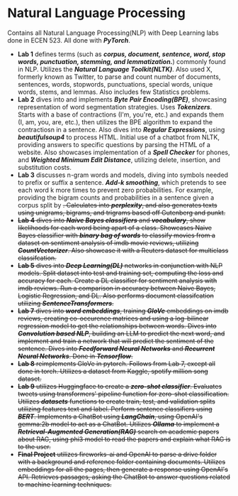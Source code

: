 # Natural Language Processing
Contains all Natural Language Processing(NLP) with Deep Learning labs done in ECEN 523. All done with _**PyTorch**_.
* **Lab 1** defines terms (such as _**corpus, document, sentence, word, stop words, punctuation, stemming, and lemmatization.**_) commonly found in NLP. Utilizes the _**Natural Language Toolkit(NLTK)**_. Also used X, formerly known as Twitter, to parse and count number of documents, sentences, words, stopwords, punctuations, special words, unique words, stems, and lemmas. Also includes few Statistics problems.
* **Lab 2** dives into and implements _**Byte Pair Encoding(BPE)**_, showcasing representation of word segmentation strategies. Uses _**Tokenizers**_. Starts with a base of contractions (I'm, you're, etc.) and expands them (I, am, you, are, etc.), then utilizes the BPE algorithm to expand the contractiosn in a sentence. Also dives into _**Regular Expressions**_, using **_beautifulsoup4_** to process HTML. Initial use of a chatbot from NLTK, providing answers to specific questions by parsing the HTML of a website. Also showcases implementation of a _**Spell Checker**_ for phones, and _**Weighted Minimum Edit Distance**_, utilizing delete, insertion, and substitution costs.
* **Lab 3** discusses n-gram words and models, diving into symbols needed to prefix or suffix a sentence. _**Add-k smoothing**_, which pretends to see each word k more times to prevent zero probabilities. For example, providing the bigram counts and probabilities in a sentence given a corpus split by <s>. Calculates into _**perplexity**_, and also generates texts using unigrams, bigrams, and trigrams based off Gutenberg and punkt.
* **Lab 4** dives into _**Naive Bayes classifiers**_ and _**vocabulary**_, show likelihoods for each word being apart of a class. Showcases Naive Bayes classifier with _**binary bag of words**_ to classify movies from a dataset on sentiment analysis of imdb movie reviews, utilizing _**CountVectorizer**_. Also showcase it with a Reuters dataset for multiclass classifcation.
* **Lab 5** dives into **_Deep Learning(DL)_** networks in conjunction with NLP models. Split dataset into test and training set, computing the loss and accuracy for each. Create a DL classifier for sentiment analysis with imdb reviews. Run a comparison in accuracy between Naive Bayes, Logistic Regression, and DL. Also performs document classifcation utilizing _**SentenceTransformers**_.
* **Lab 7** dives into _**word embeddings**_, training _**GloVe**_ embeddings on imdb reviews, creating co-occurence matrices and using a log-bilinear regression model to get the relationships between words. Dives into _**Convolution based NLP**_, building an LLM to predict the next word, and implement and train a network that will predict the sentiment of the sentence. Dives into _**Feedforward Neural Networks**_ and _**Recurrent Neural Networks**_. Done in _**Tensorflow**_.  
* **Lab 8** reimplements GloVe in pytorch. Follows from Lab 7, except all done in torch. Utilizes a dataset from Kaggle, spotify million song dataset.
* **Lab 9** utilizes Huggingface to create a _**zero-shot classifier**_. Evaluates tweets using transformers' pipeline function for zero-shot classification. Utilizes _**datasets**_ functions to create train, test, and validation splits utilizing features text and label. Perform sentence classifiers using _**BERT**_. Implements a ChatBot using _**LangChain**_, using OpenAI's gemma:2b model to act as a ChatBot. Utilizes _**Ollama**_ to implement a _**Retrieval-Augmented Generation(RAG)**_ search on academic papers about RAG, using phi3 model to read the papers and explain what RAG is to the user.
* **Final Project** utilizes fireworks-ai and OpenAI to parse a drive folder with a background and reference folder containing documents. Utilizes embeddings for all the pages, then generate a response using OpenAI's API. Retrieves passages, asking the ChatBot to answer questions related to machine learning techniques. 
